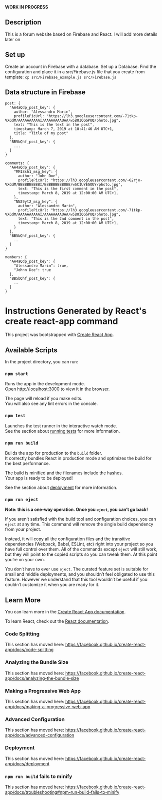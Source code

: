 
**WORK IN PROGRESS**

## Description
This is a forum website based on Firebase and React. I will add more details later on

## Set up
Create an account in Firebase with a database. Set up a Database. Find the configuration and place it in a src/Firebase.js file that you create from template:
```cp src/Firebase_example.js src/Firebase.js```

## Data structure in Firebase
```
post: {
  "AA4aQdp_post_key": {
    author: "Alessandro Marin",
    profilePicUrl: "https://lh3.googleusercontent.com/-71tkp-VXGdM/AAAAAAAAAAI/AAAAAAAAUAA/w5B0IQGGPUQ/photo.jpg",
    text: "This is the text in the post",
    timestamp: March 7, 2019 at 10:41:46 AM UTC+1,
    title: "Title of my post"
  },
  "BB5bQhf_post_key": {
    ...
  }
}

comments: {
  "AA4aQdp_post_key": {
    "MM18sh1_msg_key": {
      author: "John Doe",
      profilePicUrl: "https://lh3.googleusercontent.com/-62rjo-VXGdM/BBBBBBBBBBI/BBBBBBBBBUBB/w6C1UYEGOUY/photo.jpg",
      text: "This is the first comment in the post",
      timestamp: March 8, 2019 at 12:00:00 AM UTC+1,
    },
    "NN29yt2_msg_key": {
      author: "Alessandro Marin",
      profilePicUrl: "https://lh3.googleusercontent.com/-71tkp-VXGdM/AAAAAAAAAAI/AAAAAAAAUAA/w5B0IQGGPUQ/photo.jpg",
      text: "This is the 2nd comment in the post",
      timestamp: March 8, 2019 at 12:00:00 AM UTC+1,
    }
  },
  "BB5bQhf_post_key": {
    ..
  }
}

members: {
  "AA4aQdp_post_key": {
    "Alessandro Marin": true,
    "Johnn Doe": true
  },
  "BB5bQhf_post_key": {
    ..
  }
}

```


# Instructions Generated by React's create react-app command

This project was bootstrapped with [Create React App](https://github.com/facebook/create-react-app).

## Available Scripts

In the project directory, you can run:

### `npm start`

Runs the app in the development mode.<br>
Open [http://localhost:3000](http://localhost:3000) to view it in the browser.

The page will reload if you make edits.<br>
You will also see any lint errors in the console.

### `npm test`

Launches the test runner in the interactive watch mode.<br>
See the section about [running tests](https://facebook.github.io/create-react-app/docs/running-tests) for more information.

### `npm run build`

Builds the app for production to the `build` folder.<br>
It correctly bundles React in production mode and optimizes the build for the best performance.

The build is minified and the filenames include the hashes.<br>
Your app is ready to be deployed!

See the section about [deployment](https://facebook.github.io/create-react-app/docs/deployment) for more information.

### `npm run eject`

**Note: this is a one-way operation. Once you `eject`, you can’t go back!**

If you aren’t satisfied with the build tool and configuration choices, you can `eject` at any time. This command will remove the single build dependency from your project.

Instead, it will copy all the configuration files and the transitive dependencies (Webpack, Babel, ESLint, etc) right into your project so you have full control over them. All of the commands except `eject` will still work, but they will point to the copied scripts so you can tweak them. At this point you’re on your own.

You don’t have to ever use `eject`. The curated feature set is suitable for small and middle deployments, and you shouldn’t feel obligated to use this feature. However we understand that this tool wouldn’t be useful if you couldn’t customize it when you are ready for it.

## Learn More

You can learn more in the [Create React App documentation](https://facebook.github.io/create-react-app/docs/getting-started).

To learn React, check out the [React documentation](https://reactjs.org/).

### Code Splitting

This section has moved here: https://facebook.github.io/create-react-app/docs/code-splitting

### Analyzing the Bundle Size

This section has moved here: https://facebook.github.io/create-react-app/docs/analyzing-the-bundle-size

### Making a Progressive Web App

This section has moved here: https://facebook.github.io/create-react-app/docs/making-a-progressive-web-app

### Advanced Configuration

This section has moved here: https://facebook.github.io/create-react-app/docs/advanced-configuration

### Deployment

This section has moved here: https://facebook.github.io/create-react-app/docs/deployment

### `npm run build` fails to minify

This section has moved here: https://facebook.github.io/create-react-app/docs/troubleshooting#npm-run-build-fails-to-minify
